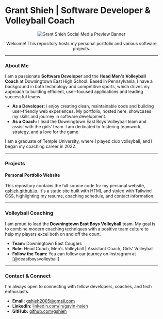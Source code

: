 # Grant Shieh | Software Developer & Volleyball Coach

<p align="center">
  <img src="https://gshieh.github.io/social-preview.png" alt="Grant Shieh Social Media Preview Banner"/>
</p>

<p align="center">
  Welcome! This repository hosts my personal portfolio and various software projects.
</p>

---

### About Me

I am a passionate **Software Developer** and the **Head Men's Volleyball Coach** at Downingtown East High School. Based in Pennsylvania, I have a background in both technology and competitive sports, which drives my approach to building efficient, user-focused applications and leading successful teams.

-   **As a Developer:** I enjoy creating clean, maintainable code and building user-friendly web experiences. My portfolio, hosted here, showcases my skills and journey in software development.
-   **As a Coach:** I lead the Downingtown East Boys Volleyball team and assist with the girls' team. I am dedicated to fostering teamwork, strategy, and a love for the game.

I am a graduate of Temple University, where I played club volleyball, and I began my coaching career in 2022.

---

### Projects

#### Personal Portfolio Website
This repository contains the full source code for my personal website, [gshieh.github.io](https://gshieh.github.io/index.html). It's a static site built with HTML and styled with Tailwind CSS, highlighting my resume, coaching schedule, and contact information.

---

### Volleyball Coaching

I am proud to lead the **Downingtown East Boys Volleyball** team. My goal is to combine modern coaching techniques with a positive team culture to help my players excel both on and off the court.

-   **Team:** Downingtown East Cougars
-   **Role:** Head Coach, Men's Volleyball | Assistant Coach, Girls' Volleyball
-   **Follow the Team:** You can follow our journey on Instragram at [@deastboysvolleyball]

---

### Contact & Connect

I'm always open to connecting with fellow developers, coaches, and tech enthusiasts.

-   **Email:** [gshieh2005@gmail.com](mailto:gshieh2005@gmail.com)
-   **LinkedIn:** [linkedin.com/in/gavin-hsieh](https://www.linkedin.com/in/gavin-hsieh-132755271/)
-   **GitHub:** [github.com/gshieh](https://github.com/gshieh)
